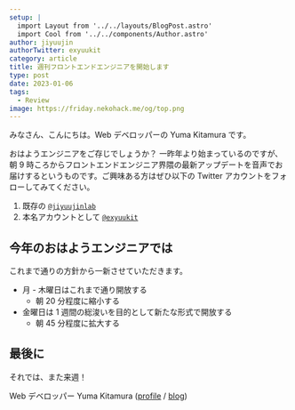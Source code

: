 ```yaml
---
setup: |
  import Layout from '../../layouts/BlogPost.astro'
  import Cool from '../../components/Author.astro'
author: jiyuujin
authorTwitter: exyuukit
category: article
title: 週刊フロントエンドエンジニアを開始します
type: post
date: 2023-01-06
tags:
  - Review
image: https://friday.nekohack.me/og/top.png
---
```


みなさん、こんにちは。Web デベロッパーの Yuma Kitamura です。

おはようエンジニアをご存じでしょうか？ 一昨年より始まっているのですが、朝 9 時ころからフロントエンドエンジニア界隈の最新アップデートを音声でお届けするというものです。ご興味ある方はぜひ以下の Twitter アカウントをフォローしてみてください。

1. 既存の [`@jiyuujinlab`](https://twitter.com/jiyuujinlab)
2. 本名アカウントとして [`@exyuukit`](https://twitter.com/exyuukit)

## 今年のおはようエンジニアでは

これまで通りの方針から一新させていただきます。

- 月 - 木曜日はこれまで通り開放する
  - 朝 20 分程度に縮小する
- 金曜日は 1 週間の総浚いを目的として新たな形式で開放する
  - 朝 45 分程度に拡大する

## 最後に

それでは、また来週！

Web デベロッパー Yuma Kitamura ([profile](https://yuma-kitamura.nekohack.me/) / [blog](https://blog.nekohack.me/))
